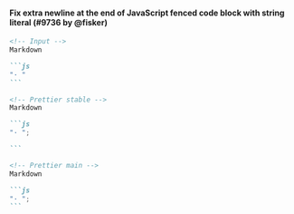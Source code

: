 #### Fix extra newline at the end of JavaScript fenced code block with string literal (#9736 by @fisker)

<!-- prettier-ignore -->
````markdown
<!-- Input -->
Markdown

```js
"· "
```

<!-- Prettier stable -->
Markdown

```js
"· ";

```

<!-- Prettier main -->
Markdown

```js
"· ";
```
````
